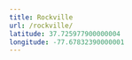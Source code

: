 ```yaml
---
title: Rockville
url: /rockville/
latitude: 37.725977900000004
longitude: -77.67832390000001
---
```

